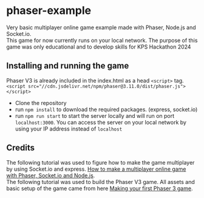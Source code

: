 # phaser-example

Very basic multiplayer online game example made with Phaser, Node.js and Socket.io. <br />
This game for now currently runs on your local network. The purpose of this game was only educational and to develop skills for KPS Hackathon 2024

## Installing and running the game

Phaser V3 is already included in the index.html as a head `<script>` tag. <br />
`<script src="//cdn.jsdelivr.net/npm/phaser@3.11.0/dist/phaser.js"></script>`

-   Clone the repository
-   run `npm install` to download the required packages. (express, socket.io)
-   run `npm run start` to start the server locally and will run on port `localhost:3000`. You can access the server on your local network by using your IP address instead of `localhost`

## Credits

The following tutorial was used to figure how to make the game multiplayer by using Socket.io and express. [How to make a multiplayer online game with Phaser, Socket.io and Node.js](http://www.dynetisgames.com/2017/03/06/how-to-make-a-multiplayer-online-game-with-phaser-socket-io-and-node-js/). <br />
The following tutorial was used to build the Phaser V3 game. All assets and basic setup of the game came from here [Making your first Phaser 3 game](https://phaser.io/tutorials/making-your-first-phaser-3-game/part1). <br />
